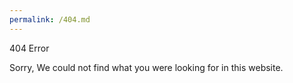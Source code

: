 ```yaml
---
permalink: /404.md
---
```


<html>
<head>
<title>
404 Error: Not Found
</title>
</head>
<body>
 <p>404 Error</p>
 <p>Sorry, We could not find what you were looking for in this website.</p>
</body>
</html>
